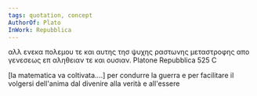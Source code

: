 ```yaml
---
tags: quotation, concept
AuthorOf: Plato
InWork: Repubblica
---
```



αλλ ενεκα πολεμου τε και αυτης τησ ψυχης ραστωνης μεταστροφης απο γενεσεως επ αληθειαν τε και ουσιαν.
Platone Repubblica 525 C

[la matematica va coltivata....] per condurre la guerra e per facilitare il volgersi dell'anima dal divenire  alla verità e all'essere

